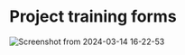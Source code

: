 # Project training forms

![Screenshot from 2024-03-14 16-22-53](https://github.com/APireda/Event-Creator-and-Sharer/assets/142326410/3fa4b6cc-2447-41a3-8d38-c76156ef0d86)
